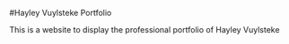 #Hayley Vuylsteke Portfolio

This is a website to display the professional portfolio of Hayley Vuylsteke
